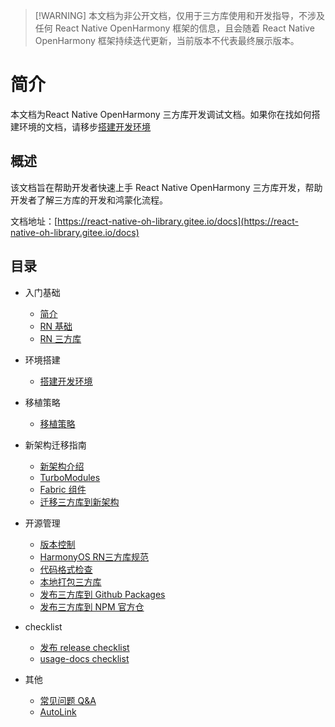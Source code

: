 > [!WARNING] 本文档为非公开文档，仅用于三方库使用和开发指导，不涉及任何 React Native OpenHarmony 框架的信息，且会随着 React Native OpenHarmony 框架持续迭代更新，当前版本不代表最终展示版本。

# 简介

本文档为React Native OpenHarmony 三方库开发调试文档。如果你在找如何搭建环境的文档，请移步[搭建开发环境](/zh-cn/environment.md)

## 概述

该文档旨在帮助开发者快速上手 React Native OpenHarmony 三方库开发，帮助开发者了解三方库的开发和鸿蒙化流程。

文档地址：[https://react-native-oh-library.gitee.io/docs](https://react-native-oh-library.gitee.io/docs)

## 目录

- 入门基础

  - [简介](/zh-cn/README.md)
  - [RN 基础](/zh-cn/base.md)
  - [RN 三方库](/zh-cn/third-party.md)
- 环境搭建

  - [搭建开发环境](/zh-cn/environment.md)
- 移植策略
  - [移植策略](/zh-cn/strategy.md)
- 新架构迁移指南

  - [新架构介绍](/zh-cn/new-architecture.md)
  - [TurboModules](/zh-cn/turbomodule.md)
  - [Fabric 组件](/zh-cn/fabric.md)
  - [迁移三方库到新架构](/zh-cn/migration.md)
- 开源管理

  - [版本控制](/zh-cn/version-control.md)
  - [HarmonyOS RN三方库规范](/zh-cn/specification.md)
  - [代码格式检查](/zh-cn/codelint.md)
  - [本地打包三方库](/zh-cn/tgz.md)
  - [发布三方库到 Github Packages](/zh-cn/github-package.md)
  - [发布三方库到 NPM 官方仓](/zh-cn/npm.md)
- checklist

  - [发布 release checklist](/zh-cn/repositories-release-checklist.md)
  - [usage-docs checklist](/zh-cn/usage-docs-checklist.md)
- 其他

  - [常见问题 Q&A](/zh-cn/qa.md)
  - [AutoLink](/zh-cn/autolink.md)
